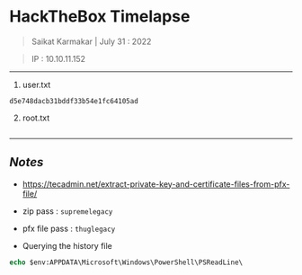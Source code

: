 # HackTheBox Timelapse

> Saikat Karmakar | July 31 : 2022

> IP : 10.10.11.152

---
1. user.txt
```
d5e748dacb31bddf33b54e1fc64105ad
```
2. root.txt
```

```

-----------
***Notes***
-----------
- https://tecadmin.net/extract-private-key-and-certificate-files-from-pfx-file/
- zip pass : `supremelegacy`
- pfx file pass : `thuglegacy`

- Querying the history file
```ps
echo $env:APPDATA\Microsoft\Windows\PowerShell\PSReadLine\
```